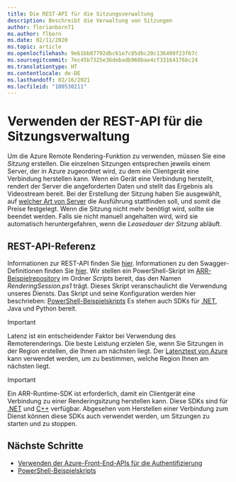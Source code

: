 ```yaml
---
title: Die REST-API für die Sitzungsverwaltung
description: Beschreibt die Verwaltung von Sitzungen
author: florianborn71
ms.author: flborn
ms.date: 02/11/2020
ms.topic: article
ms.openlocfilehash: 9eb1bb87792dbc61e7c85dbc20c136499f23f67c
ms.sourcegitcommit: 7ec45b7325e36debadb960bae4cf33164176bc24
ms.translationtype: HT
ms.contentlocale: de-DE
ms.lasthandoff: 02/16/2021
ms.locfileid: "100530211"
---
```

# <a name="use-the-session-management-rest-api"></a>Verwenden der REST-API für die Sitzungsverwaltung

Um die Azure Remote Rendering-Funktion zu verwenden, müssen Sie eine *Sitzung* erstellen. Die einzelnen Sitzungen entsprechen jeweils einem Server, der in Azure zugeordnet wird, zu dem ein Clientgerät eine Verbindung herstellen kann. Wenn ein Gerät eine Verbindung herstellt, rendert der Server die angeforderten Daten und stellt das Ergebnis als Videostream bereit. Bei der Erstellung der Sitzung haben Sie ausgewählt, auf [welcher Art von Server](../reference/vm-sizes.md) die Ausführung stattfinden soll, und somit die Preise festgelegt. Wenn die Sitzung nicht mehr benötigt wird, sollte sie beendet werden. Falls sie nicht manuell angehalten wird, wird sie automatisch heruntergefahren, wenn die *Leasedauer der Sitzung* abläuft.

## <a name="rest-api-reference"></a>REST-API-Referenz

Informationen zur REST-API finden Sie [hier](https://docs.microsoft.com/rest/api/mixedreality/2021-01-01preview/remoterendering). Informationen zu den Swagger-Definitionen finden Sie [hier](https://github.com/Azure/azure-rest-api-specs/tree/master/specification/mixedreality/data-plane/Microsoft.MixedReality).
Wir stellen ein PowerShell-Skript im [ARR-Beispielrepository](https://github.com/Azure/azure-remote-rendering) im Ordner *Scripts* bereit, das den Namen *RenderingSession.ps1* trägt. Dieses Skript veranschaulicht die Verwendung unseres Diensts. Das Skript und seine Konfiguration werden hier beschrieben: [PowerShell-Beispielskripts](../samples/powershell-example-scripts.md)
Es stehen auch SDKs für [.NET](https://github.com/Azure/azure-sdk-for-net/tree/master/sdk/mixedreality/Azure.MixedReality.RemoteRendering), Java und Python bereit.

> [!IMPORTANT]
> Latenz ist ein entscheidender Faktor bei Verwendung des Remoterenderings. Die beste Leistung erzielen Sie, wenn Sie Sitzungen in der Region erstellen, die Ihnen am nächsten liegt. Der [Latenztest von Azure](https://www.azurespeed.com/Azure/Latency) kann verwendet werden, um zu bestimmen, welche Region Ihnen am nächsten liegt.

> [!IMPORTANT]
> Ein ARR-Runtime-SDK ist erforderlich, damit ein Clientgerät eine Verbindung zu einer Renderingsitzung herstellen kann. Diese SDKs sind für [.NET](https://docs.microsoft.com/dotnet/api/microsoft.azure.remoterendering?view=remoterendering) und [C++](https://docs.microsoft.com/cpp/api/remote-rendering/) verfügbar. Abgesehen vom Herstellen einer Verbindung zum Dienst können diese SDKs auch verwendet werden, um Sitzungen zu starten und zu stoppen.

## <a name="next-steps"></a>Nächste Schritte

* [Verwenden der Azure-Front-End-APIs für die Authentifizierung](frontend-apis.md)
* [PowerShell-Beispielskripts](../samples/powershell-example-scripts.md)
